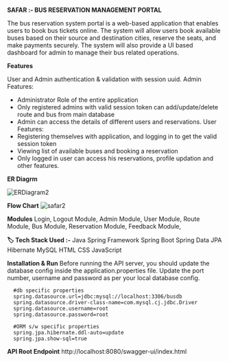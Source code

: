 **SAFAR :- BUS RESERVATION MANAGEMENT PORTAL**

The bus reservation system portal is a web-based application that enables users to book bus tickets online. The system will allow users book available buses based on their source and destination cities, reserve the seats, and make payments securely. The system will also provide a UI based dashboard for admin to manage their bus related operations.

**Features**

User and Admin authentication & validation with session uuid.
Admin Features:
- Administrator Role of the entire application
- Only registered admins with valid session token can add/update/delete route and bus from main database
- Admin can access the details of different users and reservations.
User Features:
- Registering themselves with application, and logging in to get the valid session token
- Viewing list of available buses and booking a reservation
- Only logged in user can access his reservations, profile updation and other features.

**ER Diagrm**

![ERDiagram2](https://github.com/surendrampct22/Bus_Reservation/assets/168508918/5a6f73f7-2d03-4d66-b9f4-21d567913499)


**Flow Chart**
![safar2](https://github.com/surendrampct22/Bus_Reservation/assets/168508918/efef6210-9b72-4f94-8325-a907d69f1b5e)


**Modules**
Login, Logout Module, 
Admin Module, 
User Module, 
Route Module, 
Bus Module, 
Reservation Module, 
Feedback Module, 


**🏷️ Tech Stack Used :-**
Java
Spring Framework
Spring Boot
Spring Data JPA
Hibernate
MySQL
HTML
CSS
JavaScript


**Installation & Run**
Before running the API server, you should update the database config inside the application.properties file.
Update the port number, username and password as per your local database config.


      #db specific properties
      spring.datasource.url=jdbc:mysql://localhost:3306/busdb
      spring.datasource.driver-class-name=com.mysql.cj.jdbc.Driver
      spring.datasource.username=root
      spring.datasource.password=root

      #ORM s/w specific properties
      spring.jpa.hibernate.ddl-auto=update
      spring.jpa.show-sql=true

**API Root Endpoint**
http://localhost:8080/swagger-ui/index.html
